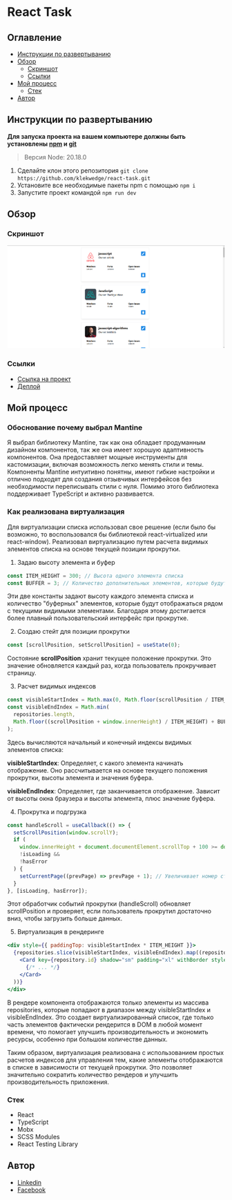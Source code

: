 # React Task

## Оглавление

- [Инструкции по развертыванию](#инструкции-по-развертыванию)
- [Обзор](#обзор)
  - [Скриншот](#скриншот)
  - [Ссылки](#ссылки)
- [Мой процесс](#мой-процесс)
  - [Стек](#стек)
- [Автор](#автор)

## Инструкции по развертыванию

**Для запуска проекта на вашем компьютере должны быть установлены [npm](https://nodejs.org/en/) и [git](https://git-scm.com/downloads)**

> Версия Node: 20.18.0

1. Сделайте клон этого репозитория ```git clone https://github.com/klekwedge/react-task.git```
2. Установите все необходимые пакеты npm с помощью ```npm i```
3. Запустите проект командой ```npm run dev```

## Обзор

### Скриншот

![Главный экран](./preview/screenshot.png)

### Ссылки

- [Ссылка на проект](https://github.com/klekwedge/react-task)
- [Деплой](https://klekwedge-react-task.vercel.app/)

## Мой процесс

### Обоснование почему выбрал Mantine

Я выбрал библиотеку Mantine, так как она обладает продуманным дизайном компонентов, так же она имеет хорошую адаптивность компонентов. Она предоставляет мощные инструменты для кастомизации, включая возможность легко менять стили и темы. Компоненты Mantine интуитивно понятны, имеют гибкие настройки и отлично подходят для создания отзывчивых интерфейсов без необходимости переписывать стили с нуля. Помимо этого библиотека поддерживает TypeScript и активно развивается.

### Как реализована виртуализация

Для виртуализации списка использовал свое решение (если было бы возможно, то воспользовался бы библиотекой react-virtualized или react-window). Реализовал виртуализацию путем расчета видимых элементов списка на основе текущей позиции прокрутки.

1. Задаю высоту элемента и буфер

```jsx
const ITEM_HEIGHT = 300; // Высота одного элемента списка
const BUFFER = 3; // Количество дополнительных элементов, которые будут отображены рядом с видимыми
```

Эти две константы задают высоту каждого элемента списка и количество "буферных" элементов, которые будут отображаться рядом с текущими видимыми элементами. Благодаря этому достигается более плавный пользовательский интерфейс при прокрутке.

2. Создаю стейт для позиции прокрутки

```jsx
const [scrollPosition, setScrollPosition] = useState(0);
```

Состояние **scrollPosition** хранит текущее положение прокрутки. Это значение обновляется каждый раз, когда пользователь прокручивает страницу.

3. Расчет видимых индексов

```jsx
const visibleStartIndex = Math.max(0, Math.floor(scrollPosition / ITEM_HEIGHT) - BUFFER);
const visibleEndIndex = Math.min(
  repositories.length,
  Math.floor((scrollPosition + window.innerHeight) / ITEM_HEIGHT) + BUFFER,
);
```

Здесь вычисляются начальный и конечный индексы видимых элементов списка:

**visibleStartIndex**: Определяет, с какого элемента начинать отображение. Оно рассчитывается на основе текущего положения прокрутки, высоты элемента и значения буфера.

**visibleEndIndex**: Определяет, где заканчивается отображение. Зависит от высоты окна браузера и высоты элемента, плюс значение буфера.

4. Прокрутка и подгрузка

```jsx
const handleScroll = useCallback(() => {
  setScrollPosition(window.scrollY);
  if (
    window.innerHeight + document.documentElement.scrollTop + 100 >= document.documentElement.offsetHeight &&
    !isLoading &&
    !hasError
  ) {
    setCurrentPage((prevPage) => prevPage + 1); // Увеличивает номер страницы, чтобы загрузить дополнительные элементы
  }
}, [isLoading, hasError]);
```

Этот обработчик событий прокрутки (handleScroll) обновляет scrollPosition и проверяет, если пользователь прокрутил достаточно вниз, чтобы загрузить больше данных.

5. Виртуализация в рендеринге

```jsx
<div style={{ paddingTop: visibleStartIndex * ITEM_HEIGHT }}>
  {repositories.slice(visibleStartIndex, visibleEndIndex).map((repository) => (
    <Card key={repository.id} shadow="sm" padding="xl" withBorder style={{ height: ITEM_HEIGHT }} mb='30'>
      {/* ... */}
    </Card>
  ))}
</div>
```

В рендере компонента отображаются только элементы из массива repositories, которые попадают в диапазон между visibleStartIndex и visibleEndIndex. Это создает виртуализированный список, где только часть элементов фактически рендерится в DOM в любой момент времени, что помогает улучшить производительность и экономить ресурсы, особенно при большом количестве данных.

Таким образом, виртуализация реализована с использованием простых расчетов индексов для управления тем, какие элементы отображаются в списке в зависимости от текущей прокрутки. Это позволяет значительно сократить количество рендеров и улучшить производительность приложения.

### Стек

- React
- TypeScript
- Mobx
- SCSS Modules
- React Testing Library

## Автор

- [Linkedin](https://www.linkedin.com/in/klekwedge/)
- [Facebook](https://www.facebook.com/klekwedge)
